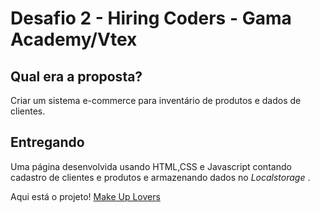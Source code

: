 
<h1>Desafio 2 - Hiring Coders - Gama Academy/Vtex </h1>

<h2>Qual era a proposta?</h2>
Criar um sistema e-commerce para inventário de produtos e dados de clientes.

<h2>Entregando</h2>
Uma página desenvolvida usando HTML,CSS e Javascript contando cadastro de clientes e produtos e 
armazenando dados no <i>Localstorage</i> .

Aqui está o projeto! <a href="https://makeuplovershc.netlify.app/">Make Up Lovers</a>
